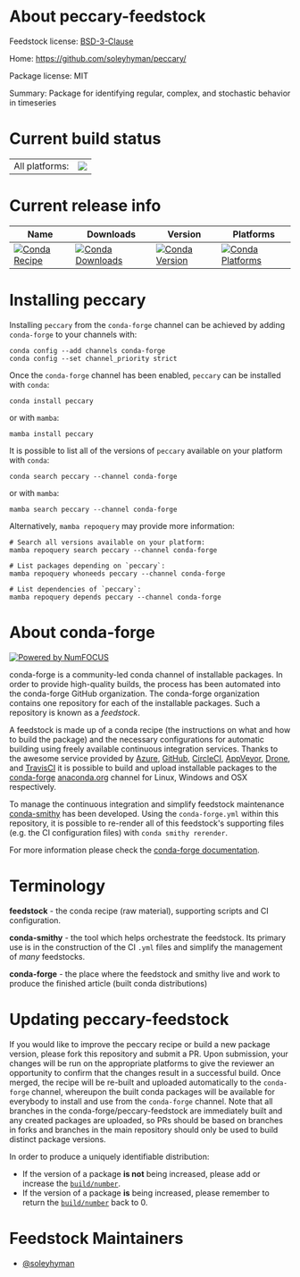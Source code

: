 About peccary-feedstock
=======================

Feedstock license: [BSD-3-Clause](https://github.com/conda-forge/peccary-feedstock/blob/main/LICENSE.txt)

Home: https://github.com/soleyhyman/peccary/

Package license: MIT

Summary: Package for identifying regular, complex, and stochastic behavior in timeseries

Current build status
====================


<table><tr><td>All platforms:</td>
    <td>
      <a href="https://dev.azure.com/conda-forge/feedstock-builds/_build/latest?definitionId=23287&branchName=main">
        <img src="https://dev.azure.com/conda-forge/feedstock-builds/_apis/build/status/peccary-feedstock?branchName=main">
      </a>
    </td>
  </tr>
</table>

Current release info
====================

| Name | Downloads | Version | Platforms |
| --- | --- | --- | --- |
| [![Conda Recipe](https://img.shields.io/badge/recipe-peccary-green.svg)](https://anaconda.org/conda-forge/peccary) | [![Conda Downloads](https://img.shields.io/conda/dn/conda-forge/peccary.svg)](https://anaconda.org/conda-forge/peccary) | [![Conda Version](https://img.shields.io/conda/vn/conda-forge/peccary.svg)](https://anaconda.org/conda-forge/peccary) | [![Conda Platforms](https://img.shields.io/conda/pn/conda-forge/peccary.svg)](https://anaconda.org/conda-forge/peccary) |

Installing peccary
==================

Installing `peccary` from the `conda-forge` channel can be achieved by adding `conda-forge` to your channels with:

```
conda config --add channels conda-forge
conda config --set channel_priority strict
```

Once the `conda-forge` channel has been enabled, `peccary` can be installed with `conda`:

```
conda install peccary
```

or with `mamba`:

```
mamba install peccary
```

It is possible to list all of the versions of `peccary` available on your platform with `conda`:

```
conda search peccary --channel conda-forge
```

or with `mamba`:

```
mamba search peccary --channel conda-forge
```

Alternatively, `mamba repoquery` may provide more information:

```
# Search all versions available on your platform:
mamba repoquery search peccary --channel conda-forge

# List packages depending on `peccary`:
mamba repoquery whoneeds peccary --channel conda-forge

# List dependencies of `peccary`:
mamba repoquery depends peccary --channel conda-forge
```


About conda-forge
=================

[![Powered by
NumFOCUS](https://img.shields.io/badge/powered%20by-NumFOCUS-orange.svg?style=flat&colorA=E1523D&colorB=007D8A)](https://numfocus.org)

conda-forge is a community-led conda channel of installable packages.
In order to provide high-quality builds, the process has been automated into the
conda-forge GitHub organization. The conda-forge organization contains one repository
for each of the installable packages. Such a repository is known as a *feedstock*.

A feedstock is made up of a conda recipe (the instructions on what and how to build
the package) and the necessary configurations for automatic building using freely
available continuous integration services. Thanks to the awesome service provided by
[Azure](https://azure.microsoft.com/en-us/services/devops/), [GitHub](https://github.com/),
[CircleCI](https://circleci.com/), [AppVeyor](https://www.appveyor.com/),
[Drone](https://cloud.drone.io/welcome), and [TravisCI](https://travis-ci.com/)
it is possible to build and upload installable packages to the
[conda-forge](https://anaconda.org/conda-forge) [anaconda.org](https://anaconda.org/)
channel for Linux, Windows and OSX respectively.

To manage the continuous integration and simplify feedstock maintenance
[conda-smithy](https://github.com/conda-forge/conda-smithy) has been developed.
Using the ``conda-forge.yml`` within this repository, it is possible to re-render all of
this feedstock's supporting files (e.g. the CI configuration files) with ``conda smithy rerender``.

For more information please check the [conda-forge documentation](https://conda-forge.org/docs/).

Terminology
===========

**feedstock** - the conda recipe (raw material), supporting scripts and CI configuration.

**conda-smithy** - the tool which helps orchestrate the feedstock.
                   Its primary use is in the construction of the CI ``.yml`` files
                   and simplify the management of *many* feedstocks.

**conda-forge** - the place where the feedstock and smithy live and work to
                  produce the finished article (built conda distributions)


Updating peccary-feedstock
==========================

If you would like to improve the peccary recipe or build a new
package version, please fork this repository and submit a PR. Upon submission,
your changes will be run on the appropriate platforms to give the reviewer an
opportunity to confirm that the changes result in a successful build. Once
merged, the recipe will be re-built and uploaded automatically to the
`conda-forge` channel, whereupon the built conda packages will be available for
everybody to install and use from the `conda-forge` channel.
Note that all branches in the conda-forge/peccary-feedstock are
immediately built and any created packages are uploaded, so PRs should be based
on branches in forks and branches in the main repository should only be used to
build distinct package versions.

In order to produce a uniquely identifiable distribution:
 * If the version of a package **is not** being increased, please add or increase
   the [``build/number``](https://docs.conda.io/projects/conda-build/en/latest/resources/define-metadata.html#build-number-and-string).
 * If the version of a package **is** being increased, please remember to return
   the [``build/number``](https://docs.conda.io/projects/conda-build/en/latest/resources/define-metadata.html#build-number-and-string)
   back to 0.

Feedstock Maintainers
=====================

* [@soleyhyman](https://github.com/soleyhyman/)

